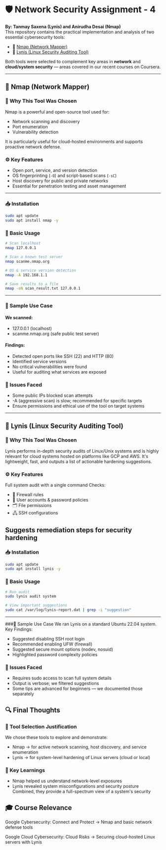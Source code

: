 # 🛡️ Network Security Assignment - 4

**By: Tanmay Saxena (Lynis) and Anirudha Desai (Nmap)**  
This repository contains the practical implementation and analysis of two essential cybersecurity tools:

- 🔹 [Nmap (Network Mapper)](#-nmap-network-mapper)
- 🔹 [Lynis (Linux Security Auditing Tool)](#-lynis-linux-security-auditing-tool)

Both tools were selected to complement key areas in **network** and **cloud/system security** — areas covered in our recent courses on Coursera.

---

## 🔹 Nmap (Network Mapper)

### 🧠 Why This Tool Was Chosen

Nmap is a powerful and open-source tool used for:

- Network scanning and discovery  
- Port enumeration  
- Vulnerability detection  

It is particularly useful for cloud-hosted environments and supports proactive network defense.

### ⚙️ Key Features

- Open port, service, and version detection  
- OS fingerprinting (`-O`) and script-based scans (`-sC`)  
- Host discovery for public and private networks  
- Essential for penetration testing and asset management

---

### 📥 Installation

```bash
sudo apt update
sudo apt install nmap -y
```
### 🚀 Basic Usage
```bash
# Scan localhost
nmap 127.0.0.1

# Scan a known test server
nmap scanme.nmap.org

# OS & service version detection
nmap -A 192.168.1.1

# Save results to a file
nmap -oN scan_result.txt 127.0.0.1
```
---
### 📄 Sample Use Case

#### We scanned:

- 127.0.0.1 (localhost)
- scanme.nmap.org (safe public test server)

#### Findings:

- Detected open ports like SSH (22) and HTTP (80)
- Identified service versions
- No critical vulnerabilities were found
- Useful for auditing what services are exposed

### 🧩 Issues Faced
- Some public IPs blocked scan attempts
- -A (aggressive scan) is slow; recommended for specific targets
- Ensure permissions and ethical use of the tool on target systems
---
## 🔹 Lynis (Linux Security Auditing Tool)
### 🧠 Why This Tool Was Chosen
Lynis performs in-depth security audits of Linux/Unix systems and is highly relevant for cloud systems hosted on platforms like GCP and AWS. It's lightweight, fast, and outputs a list of actionable hardening suggestions.

### ⚙️ Key Features
Full system audit with a single command
Checks:
- 🔐 Firewall rules
- 👥 User accounts & password policies
- 🗂 File permissions
- 🖧 SSH configurations

Suggests remediation steps for security hardening
---
### 📥 Installation
```bash
sudo apt update
sudo apt install lynis -y
```
### 🚀 Basic Usage
```bash
# Run audit
sudo lynis audit system

# View important suggestions
sudo cat /var/log/lynis-report.dat | grep -i "suggestion"
```
---
###📄 Sample Use Case
We ran Lynis on a standard Ubuntu 22.04 system.
Key Findings:

- Suggested disabling SSH root login
- Recommended enabling UFW (firewall)
- Suggested secure mount options (nodev, nosuid)
- Highlighted password complexity policies

### 🧩 Issues Faced
- Requires sudo access to scan full system details
- Output is verbose; we filtered suggestions
- Some tips are advanced for beginners — we documented those separately

## 🔍 Final Thoughts
### 🧰 Tool Selection Justification
We chose these tools to explore and demonstrate:
- Nmap → for active network scanning, host discovery, and service enumeration
- Lynis → for system-level hardening of Linux servers (cloud or local)

### 📘 Key Learnings
- Nmap helped us understand network-level exposures
- Lynis revealed system misconfigurations and security posture
Combined, they provide a full-spectrum view of a system's security

## 🎓 Course Relevance
Google Cybersecurity: Connect and Protect
→ Nmap and basic network defense tools

Google Cloud Cybersecurity: Cloud Risks
→ Securing cloud-hosted Linux servers with Lynis
